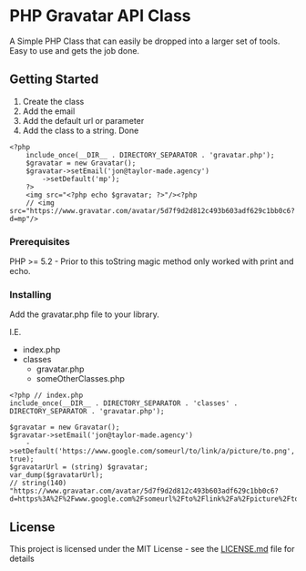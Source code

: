 # PHP Gravatar API Class
A Simple PHP Class that can easily be dropped into a larger set of tools.  Easy to use and gets the job done.  

## Getting Started
1. Create the class
2. Add the email
3. Add the default url or parameter
4. Add the class to a string.  Done
```
<?php
    include_once(__DIR__ . DIRECTORY_SEPARATOR . 'gravatar.php');
    $gravatar = new Gravatar();
    $gravatar->setEmail('jon@taylor-made.agency')
        ->setDefault('mp');
    ?>
    <img src="<?php echo $gravatar; ?>"/><?php
    // <img src="https://www.gravatar.com/avatar/5d7f9d2d812c493b603adf629c1bb0c6?d=mp"/>
```

### Prerequisites
PHP >= 5.2 - Prior to this toString magic method only worked with print and echo.

### Installing
Add the gravatar.php file to your library.

I.E. 
* index.php
* classes
    * gravatar.php
    * someOtherClasses.php
```
<?php // index.php
include_once(__DIR__ . DIRECTORY_SEPARATOR . 'classes' . DIRECTORY_SEPARATOR . 'gravatar.php');

$gravatar = new Gravatar();
$gravatar->setEmail('jon@taylor-made.agency')
    ->setDefault('https://www.google.com/someurl/to/link/a/picture/to.png', true);
$gravatarUrl = (string) $gravatar;
var_dump($gravatarUrl);
// string(140) "https://www.gravatar.com/avatar/5d7f9d2d812c493b603adf629c1bb0c6?d=https%3A%2F%2Fwww.google.com%2Fsomeurl%2Fto%2Flink%2Fa%2Fpicture%2Fto.png" 
```

## License

This project is licensed under the MIT License - see the [LICENSE.md](LICENSE.md) file for details
